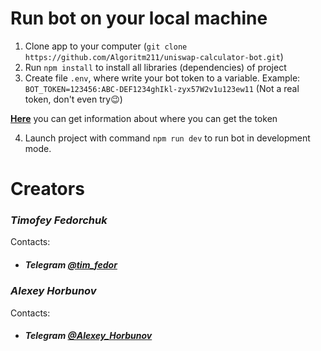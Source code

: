# Run bot on your local machine

1. Clone app to your computer (`git clone https://github.com/Algoritm211/uniswap-calculator-bot.git`)
2. Run `npm install` to install all libraries (dependencies) of project
3. Create file `.env`, where write your bot token to a variable. Example: `BOT_TOKEN=123456:ABC-DEF1234ghIkl-zyx57W2v1u123ew11` (Not a real token, don't even try😉)

**[Here](https://core.telegram.org/bots/api#authorizing-your-bot)** you can get information about where you can get the token

4. Launch project with command `npm run dev` to run bot in development mode.

# Creators
### <i>Timofey Fedorchuk</i>
  Contacts:
  * ##### Telegram [@tim_fedor](https://t.me/tim_fedor)
  
### <i>Alexey Horbunov</i>
  Contacts:
  * ##### Telegram [@Alexey_Horbunov](https://t.me/Alexey_Horbunov)
